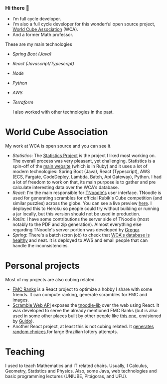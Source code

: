 ### Hi there 👋

- I’m full cycle developer.
- I'm also a full cycle developer for this wonderful open source project, [World Cube Association](https://github.com/thewca/) (WCA).
- And a former Math professor.

These are my main technologies
- *Spring Boot (Java)*
- *React (Javascript/Typescript)*
- *Node*
- *Python*
- *AWS*
- *Terraform*

  I also worked with other technologies in the past.

# World Cube Association
My work at WCA is open source and you can see it.
- *Statistics*: The [Statistics Project]([url](http://statistics.worldcubeassociation.org/)) is the project I liked most working on. The overall process was very pleasant, yet challenging. Statistics is a spin-off of the [main website]([url](https://www.worldcubeassociation.org/)) (which is in Ruby) and it uses a lot of modern technologies: Spring Boot (Java), React (Typescript), AWS (ECS, Fargate, CodeDeploy, Lambda, Batch, Api Gateway), Python. I had a lot of freedom to work on that, its main purpose is to gather and pre calculate interesting data over the WCA's database.
- *React*: I'm the main responsible for [TNoodle's](https://github.com/thewca/tnoodle) user interface. TNoodle is used for generating scrambles for official Rubik's Cube competition (and similar puzzles) across the globe. You can see a live preview [here](https://tnoodle-web.herokuapp.com/scramble). I deployed this to Heroku so people could try without building or running a jar locally, but this version should not be used in production.
- *Kotlin*: I have some contributions the server side of TNoodle (most notably to the PDF and zip generation). Almost everything else regarding TNoodle's server portion was developed by [Gregor](https://github.com/suushiemaniac).
- *Spring*: There's a batch (cron job) to check that [WCA's database is healthy](https://github.com/thewca/db-sanity-check/) and neat. It is deployed to AWS and email people that can handle the inconsistencies.

# Personal projects

Most of my projects are also cubing related.
* [FMC Ranks](https://campos20.github.io/fmc-ranks/#/) is a React project to optimize a hobby I share with some friends. It can compute ranking, generate scrambles for FMC and images. 
* [Scramble Web API](https://github.com/campos20/scramble-web-api) exposes the [tnoodle-lib](https://github.com/thewca/tnoodle-lib) over the web using React. It was developed to serve the already mentioned FMC Ranks (but is also used in some other places built by other people like [this one](https://fewestmoves.herokuapp.com/dashboard/actual), envisioned by [Guido](https://github.com/GuidoDipietro)).
* Another React project, at least this is not cubing related. It [generates random choices ](https://github.com/campos20/mega-sena-gerador)for large Brazilian lottery attempts.

# Teaching
I used to teach Mathematics and IT related chairs. Usually, I Calculus, Geometry, Statistics and Physics. Also, some Java, web technologies and basic programming lectures (UNIUBE, Pitágoras, and UFU).
